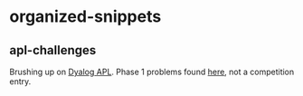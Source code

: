 # organized-snippets

## apl-challenges

Brushing up on [Dyalog APL](https://www.dyalog.com/). Phase 1 problems found [here](https://www.dyalog.com/uploads/files/student_competition/2018_problems_phase1.pdf), not a competition entry.
